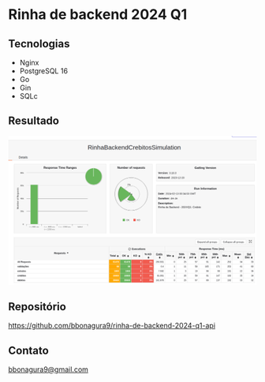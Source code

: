 # Rinha de backend 2024 Q1

## Tecnologias

- Nginx
- PostgreSQL 16
- Go
- Gin
- SQLc

## Resultado

![gatling results](./participantes/bbonagura9/gatling-result.png)

## Repositório

<https://github.com/bbonagura9/rinha-de-backend-2024-q1-api>

## Contato

<bbonagura9@gmail.com>
